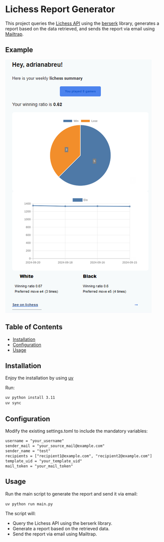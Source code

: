 # Lichess Report Generator

This project queries the [Lichess API](https://lichess.org/api) using the [berserk](https://pypi.org/project/berserk/) library, generates a report based on the data retrieved, and sends the report via email using [Mailtrap](https://mailtrap.io/).

## Example

![example image](example.png)

## Table of Contents

- [Installation](#installation)
- [Configuration](#configuration)
- [Usage](#usage)

## Installation

Enjoy the installation by using [uv](https://github.com/astral-sh/uv)

Run:
```sh
uv python install 3.11
uv sync
```

## Configuration

Modify the existing settings.toml to include the mandatory variables:

```
username = "your_username"
sender_mail = "your_source_mail@example.com"
sender_name = "test"
recipients = ["recipient1@example.com", "recipient2@example.com"]
template_uid = "your_template_uid"
mail_token = "your_mail_token"
```


## Usage


Run the main script to generate the report and send it via email:

`uv python run main.py`

The script will:
- Query the Lichess API using the berserk library.
- Generate a report based on the retrieved data.
- Send the report via email using Mailtrap.